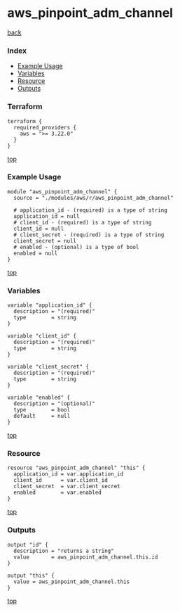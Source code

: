 # aws_pinpoint_adm_channel
[back](../aws.md)
### Index
- [Example Usage](#example-usage)
- [Variables](#variables)
- [Resource](#resource)
- [Outputs](#outputs)
### Terraform
```hcl
terraform {
  required_providers {
    aws = ">= 3.22.0"
  }
}
```
[top](#index)
### Example Usage
```hcl
module "aws_pinpoint_adm_channel" {
  source = "./modules/aws/r/aws_pinpoint_adm_channel"

  # application_id - (required) is a type of string
  application_id = null
  # client_id - (required) is a type of string
  client_id = null
  # client_secret - (required) is a type of string
  client_secret = null
  # enabled - (optional) is a type of bool
  enabled = null
}
```
[top](#index)
### Variables
```hcl
variable "application_id" {
  description = "(required)"
  type        = string
}

variable "client_id" {
  description = "(required)"
  type        = string
}

variable "client_secret" {
  description = "(required)"
  type        = string
}

variable "enabled" {
  description = "(optional)"
  type        = bool
  default     = null
}
```
[top](#index)

### Resource
```hcl
resource "aws_pinpoint_adm_channel" "this" {
  application_id = var.application_id
  client_id      = var.client_id
  client_secret  = var.client_secret
  enabled        = var.enabled
}
```
[top](#index)
### Outputs
```hcl
output "id" {
  description = "returns a string"
  value       = aws_pinpoint_adm_channel.this.id
}

output "this" {
  value = aws_pinpoint_adm_channel.this
}
```
[top](#index)
